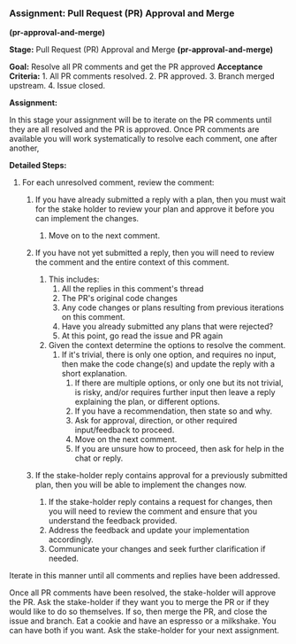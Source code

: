 ### Assignment: Pull Request (PR) Approval and Merge 
**(pr-approval-and-merge)**

**Stage:** Pull Request (PR) Approval and Merge **(pr-approval-and-merge)**

**Goal:** Resolve all PR comments and get the PR approved
**Acceptance Criteria:** 
	1. All PR comments resolved.
	2. PR approved.
	3. Branch merged upstream.
	4. Issue closed.

**Assignment:**

In this stage your assignment will be to iterate on the PR comments until they 
are all resolved and the PR is approved. Once PR comments are available
you will work systematically to resolve each comment, one after another, 

**Detailed Steps:**

1. For each unresolved comment, review the comment:

	1. If you have already submitted a reply with a plan, then you must wait
	for the stake holder to review your plan and approve it before you can implement the changes.
		1. Move on to the next comment.

	1. If you have not yet submitted a reply, then you will need to review the comment and the entire context of this comment. 
		1. This includes:
			1. All the replies in this comment's thread
			1. The PR's original code changes
			1. Any code changes or plans resulting from previous iterations on this comment.
			1. Have you already submitted any plans that were rejected? 
			1. At this point, go read the issue and PR again
		1. Given the context determine the options to resolve the comment.
			1. If it's trivial, there is only one option, and requires no input, then make the code change(s) and update the reply with 
			a short explanation.
				1. If there are multiple options, or only one but its not trivial, is risky, and/or requires further input then leave a reply explaining the plan, or different options.
				1. If you have a recommendation, then state so and why.
				1. Ask for approval, direction, or other required input/feedback to proceed.
				1. Move on the next comment.
				1. If you are unsure how to proceed, then ask for help in the chat or reply.
	1. If the stake-holder reply contains approval for a previously submitted plan, then you will be able to implement the changes now.
		1. If the stake-holder reply contains a request for changes, then you will need to review the comment and ensure that you understand the feedback provided.
		1. Address the feedback and update your implementation accordingly.
		1. Communicate your changes and seek further clarification if needed.

Iterate in this manner until all comments and replies have been addressed.

Once all PR comments have been resolved, the stake-holder will approve the PR.
Ask the stake-holder if they want you to merge the PR or if they would like to do so themselves.
If so, then merge the PR, and close the issue and branch. 
Eat a cookie and have an espresso or a milkshake. You can have both if you want. 
Ask the stake-holder for your next assignment. 
  
